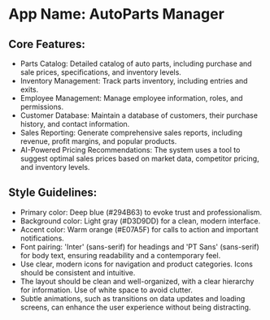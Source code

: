 # **App Name**: AutoParts Manager

## Core Features:

- Parts Catalog: Detailed catalog of auto parts, including purchase and sale prices, specifications, and inventory levels.
- Inventory Management: Track parts inventory, including entries and exits.
- Employee Management: Manage employee information, roles, and permissions.
- Customer Database: Maintain a database of customers, their purchase history, and contact information.
- Sales Reporting: Generate comprehensive sales reports, including revenue, profit margins, and popular products.
- AI-Powered Pricing Recommendations: The system uses a tool to suggest optimal sales prices based on market data, competitor pricing, and inventory levels. 

## Style Guidelines:

- Primary color: Deep blue (#294B63) to evoke trust and professionalism.
- Background color: Light gray (#D3D9DD) for a clean, modern interface.
- Accent color: Warm orange (#E07A5F) for calls to action and important notifications.
- Font pairing: 'Inter' (sans-serif) for headings and 'PT Sans' (sans-serif) for body text, ensuring readability and a contemporary feel.
- Use clear, modern icons for navigation and product categories. Icons should be consistent and intuitive.
- The layout should be clean and well-organized, with a clear hierarchy for information. Use of white space to avoid clutter.
- Subtle animations, such as transitions on data updates and loading screens, can enhance the user experience without being distracting.